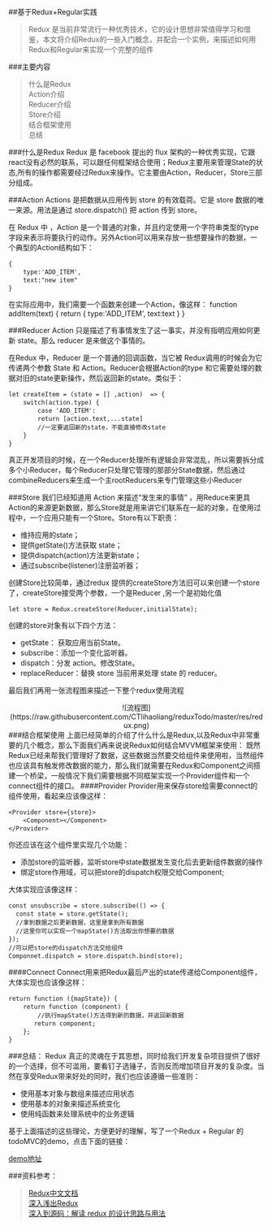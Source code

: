 ##基于Redux+Regular实践

>Redux 是当前非常流行一种优秀技术，它的设计思想非常值得学习和借鉴，本文将介绍Redux的一些入门概念，并配合一个实例，来描述如何用Redux和Regular来实现一个完整的组件

###主要内容  
>什么是Redux  
>Action介绍  
>Reducer介绍  
>Store介绍  
>结合框架使用  
>总结

###什么是Redux
Redux 是 facebook 提出的 flux 架构的一种优秀实现，它跟react没有必然的联系，可以跟任何框架结合使用；Redux主要用来管理State的状态,所有的操作都需要经过Redux来操作。它主要由Action，Reducer，Store三部分组成。

###Action
Actions 是把数据从应用传到 store 的有效载荷。它是 store 数据的唯一来源。用法是通过 store.dispatch() 把 action 传到 store。

在 Redux 中 ，Action 是一个普通的对象，并且约定使用一个字符串类型的type 字段来表示将要执行的动作。另外Action可以用来存放一些想要操作的数据，一个典型的Action结构如下：
	
	{
		type:'ADD_ITEM',
		text:"new item"
	}
在实际应用中，我们需要一个函数来创建一个Action，像这样：
	function addItem(text) {
		return {
			type:'ADD_ITEM',
			text:text
		}
	}

###Reducer
Action 只是描述了有事情发生了这一事实，并没有指明应用如何更新 state。那么 reducer 是来做这个事情的。

在Redux 中，Reducer 是一个普通的回调函数，当它被 Redux调用的时候会为它传递两个参数 State 和 Action。Reducer会根据Action的type 和它需要处理的数据对旧的state更新操作，然后返回新的state。类似于：

	let createItem = (state = [] ,action)  => {
		switch(action.type) {
			case 'ADD_ITEM':
			return [action.text,...state]
			//一定要返回新的state，不能直接修改state
		}
	}
	
真正开发项目的时候，在一个Reducer处理所有逻辑会非常混乱，所以需要拆分成多个小Reducer，每个Reducer只处理它管理的那部分State数据，然后通过combineReducers来生成一个主rootReducers来专门管理这些小Reducer

###Store
我们已经知道用 Action 来描述“发生来的事情” ，用Reduce来更具Action的来源更新数据，那么Store就是用来讲它们联系在一起的对象，在使用过程中，一个应用只能有一个Store。Store有以下职责：  

* 维持应用的state；
* 提供getState()方法获取 state；
* 提供dispatch(action)方法更新state；
* 通过subscribe(listener)注册监听器；

创建Store比较简单，通过redux 提供的createStore方法旧可以来创建一个store了，createStore接受两个参数，一个是Reducer ,另一个是初始化值

	let store = Redux.createStore(Reducer,initialState);

创建的store对象有以下四个方法：

* getState： 获取应用当前State。
* subscribe：添加一个变化监听器。
* dispatch：分发 action。修改State。
* replaceReducer：替换 store 当前用来处理 state 的 reducer。
	
最后我们再用一张流程图来描述一下整个redux使用流程
<center>
![流程图](https://raw.githubusercontent.com/CTlihaoliang/reduxTodo/master/res/redux.png)
</center>
###结合框架使用
上面已经简单的介绍了什么什么是Redux,以及Redux中非常重要的几个概念，那么下面我们再来说说Redux如何结合MVVM框架来使用：
既然Redux已经来帮我们管理好了数据，这些数据当然要交给组件来使用啦，当然组件也应该具有触发修改数据的能力，那么我们就需要在Redux和Component之间搭建一个桥梁，一般情况下我们需要根据不同框架实现一个Provider组件和一个connect组件的接口。
####Provider
Provider用来保存store给需要connect的组件使用，看起来应该像这样：

	<Provider store={store}>
		<Component></Component>
	</Provider>
你还应该在这个组件里实现几个功能：

* 添加store的监听器，监听store中state数据发生变化后去更新组件数据的操作
* 绑定store作用域，可以把store的dispatch权限交给Component;

大体实现应该像这样：
	
	const unsubscribe = store.subscribe(() => {
      const state = store.getState();
      //拿到数据之后更新数据，这里是拿到所有数据
      //这里你可以实现一个mapState()方法取出你想要的数据
    });
    //可以把store的dispatch方法交给组件
    Componnet.dispatch = store.dispatch.bind(store);
   
      
####Connect
Connect用来把Redux最后产出的state传递给Component组件，大体实现也应该像这样：
	
	return function ({mapState}) {
	    return function (component) {
	    	//执行mapState()方法得到新的数据，并返回新数据
	       return component;
	    };
  	}

###总结：
Redux 真正的灵魂在于其思想，同时给我们开发复杂项目提供了很好的一个选择，但不可滥用，要看钉子选锤子，否则反而增加项目开发的复杂度。当然在享受Redux带来好处的同时，我们也应该遵循一些准则：

* 使用基本对象与数组来描述应用状态
* 使用基本的对象来描述系统变化
* 使用纯函数来处理系统中的业务逻辑

基于上面描述的这些理论，方便更好的理解，写了一个Redux + Regular 的todoMVC的demo，点击下面的链接：

[demo地址](https://github.com/CTlihaoliang/reduxTodo)


###资料参考：

>[Redux中文文档](http://cn.redux.js.org/docs/recipes/reducers/InitializingState.html)  
>[深入浅出Redux](https://github.com/berwin/Blog/issues/4)  
>[深入到源码：解读 redux 的设计思路与用法](https://github.com/Lucifier129/Lucifier129.github.io/issues/9)



	




